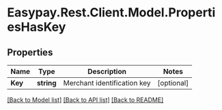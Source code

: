 # Easypay.Rest.Client.Model.PropertiesHasKey

## Properties

Name | Type | Description | Notes
------------ | ------------- | ------------- | -------------
**Key** | **string** | Merchant identification key | [optional] 

[[Back to Model list]](../README.md#documentation-for-models) [[Back to API list]](../README.md#documentation-for-api-endpoints) [[Back to README]](../README.md)

